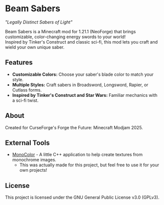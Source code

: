 # Beam Sabers
*"Legally Distinct Sabers of Light"*  

Beam Sabers is a Minecraft mod for 1.21.1 (NeoForge) that brings customizable, color-changing energy swords to your world!   
Inspired by Tinker's Construct and classic sci-fi, this mod lets you craft and wield your own unique saber.

## Features
- **Customizable Colors:** Choose your saber's blade color to match your style.  
- **Multiple Styles:** Craft sabers in Broadsword, Longsword, Rapier, or Cutlass forms.  
- **Inspired by Tinker's Construct and Star Wars:** Familiar mechanics with a sci-fi twist.  

## About
Created for CurseForge's Forge the Future: Minecraft Modjam 2025.  

## External Tools
- [MonoColor](https://github.com/scalar-studios/MonoColor) - A little C++ application to help create textures from monochrome images.  
  - This was actually made for this project, but feel free to use it for your own projects!  

## License
This project is licensed under the GNU General Public License v3.0 (GPLv3).  
